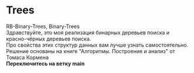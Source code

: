 # Trees
RB-Binary-Trees, Binary-Trees <Br>
Здравствуйте, это моя реализация бинарных деревьев поиска и красно-чёрных деревьев поиска. <Br>
Про свойства этих структур данных вам лучше узнать самостоятельно.<Br>
Решение основаны на книге "Алгоритмы. Построение и анализ" от Томаса Кормена<Br>
__Переключитесь на ветку main__
